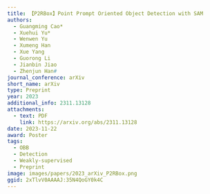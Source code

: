 ```yaml
---
title: 【P2RBox】Point Prompt Oriented Object Detection with SAM
authors:
  - Guangming Cao*
  - Xuehui Yu*
  - Wenwen Yu
  - Xumeng Han
  - Xue Yang
  - Guorong Li
  - Jianbin Jiao
  - Zhenjun Han#
journal_conference: arXiv
short_name: arXiv
type: Preprint
year: 2023
additional_info: 2311.13128
attachments:
  - text: PDF
    link: https://arxiv.org/abs/2311.13128
date: 2023-11-22
award: Poster
tags:
  - OBB
  - Detection
  - Weakly-supervised
  - Preprint
image: images/papers/2023_arXiv_P2RBox.png
ggid: 2xTlvV0AAAAJ:35N4QoGY0k4C
---
```

